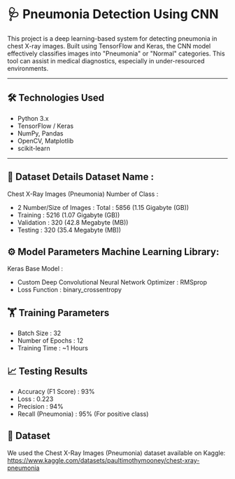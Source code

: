 # 🩺 Pneumonia Detection Using CNN

This project is a deep learning-based system for detecting pneumonia in chest X-ray images. Built using TensorFlow and Keras, the CNN model effectively classifies images into "Pneumonia" or "Normal" categories. This tool can assist in medical diagnostics, especially in under-resourced environments.

---

## 🛠️ Technologies Used

- Python 3.x
- TensorFlow / Keras
- NumPy, Pandas
- OpenCV, Matplotlib
- scikit-learn

---


## 📂 Dataset Details Dataset Name : 
Chest X-Ray Images (Pneumonia) Number of Class : 
- 2 Number/Size of Images : Total : 5856 (1.15 Gigabyte (GB)) 
- Training : 5216 (1.07 Gigabyte (GB)) 
- Validation : 320 (42.8 Megabyte (MB)) 
- Testing : 320 (35.4 Megabyte (MB)) <Br>
      
## ⚙️ Model Parameters Machine Learning Library: 
Keras Base Model : 
- Custom Deep Convolutional Neural Network Optimizer : RMSprop
- Loss Function : binary_crossentropy <Br>
  
## 🏋️ Training Parameters 
- Batch Size : 32 
- Number of Epochs : 12 
- Training Time : ~1 Hours 
## 📈 Testing Results 
- Accuracy (F1 Score) : 93% 
- Loss : 0.223
- Precision : 94%
- Recall (Pneumonia) : 95% (For positive class) 

## 📂 Dataset
We used the Chest X-Ray Images (Pneumonia) dataset available on Kaggle:
https://www.kaggle.com/datasets/paultimothymooney/chest-xray-pneumonia




